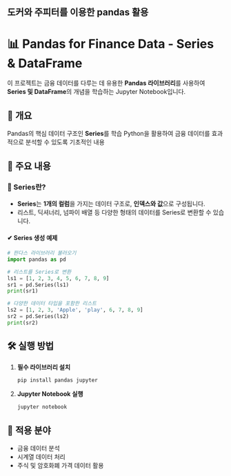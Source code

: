 ## 도커와 주피터를 이용한 pandas 활용

# 📊 Pandas for Finance Data - Series & DataFrame

이 프로젝트는 금융 데이터를 다루는 데 유용한 **Pandas 라이브러리**를 사용하여 **Series 및 DataFrame**의 개념을 학습하는 Jupyter Notebook입니다.

## 📌 개요
Pandas의 핵심 데이터 구조인 **Series**를 학습
Python을 활용하여 금융 데이터를 효과적으로 분석할 수 있도록 기초적인 내용

## 📖 주요 내용
### 🔹 Series란?
- **Series**는 **1개의 컬럼**을 가지는 데이터 구조로, **인덱스와 값**으로 구성됩니다.
- 리스트, 딕셔너리, 넘파이 배열 등 다양한 형태의 데이터를 Series로 변환할 수 있습니다.

#### ✔ Series 생성 예제
```python
# 판다스 라이브러리 불러오기
import pandas as pd

# 리스트를 Series로 변환
ls1 = [1, 2, 3, 4, 5, 6, 7, 8, 9]
sr1 = pd.Series(ls1)
print(sr1)

# 다양한 데이터 타입을 포함한 리스트
ls2 = [1, 2, 3, 'Apple', 'play', 6, 7, 8, 9]
sr2 = pd.Series(ls2)
print(sr2)
```

## 🛠 실행 방법
1. **필수 라이브러리 설치**
   ```bash
   pip install pandas jupyter
   ```
2. **Jupyter Notebook 실행**
   ```bash
   jupyter notebook
   ```

## 📌 적용 분야
- 금융 데이터 분석
- 시계열 데이터 처리
- 주식 및 암호화폐 가격 데이터 활용
